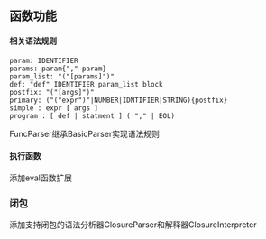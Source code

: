 ## 函数功能

#### 相关语法规则
```
param: IDENTIFIER
params: param{"," param}
param_list: "("[params]")"
def: "def" IDENTIFIER param_list block
postfix: "("[args]")"
primary: ("("expr")"|NUMBER|IDNTIFIER|STRING){postfix}
simple : expr [ args ]
program : [ def | statment ] ( "," | EOL)
```
FuncParser继承BasicParser实现语法规则
#### 执行函数
添加eval函数扩展

### 闭包
添加支持闭包的语法分析器ClosureParser和解释器ClosureInterpreter

